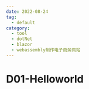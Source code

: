 ```yaml
---
date: 2022-08-24
tag:
  - default
category:
  - tool
  - dotNet
  - blazor
  - webassembly制作电子商务网站
---
```


# D01-Helloworld


